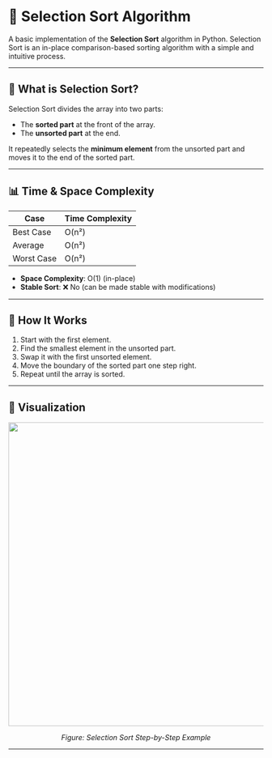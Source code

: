 # 🔽 Selection Sort Algorithm

A basic implementation of the **Selection Sort** algorithm in Python. Selection Sort is an in-place comparison-based sorting algorithm with a simple and intuitive process.

---

## 📌 What is Selection Sort?

Selection Sort divides the array into two parts:
- The **sorted part** at the front of the array.
- The **unsorted part** at the end.

It repeatedly selects the **minimum element** from the unsorted part and moves it to the end of the sorted part.

---

## 📊 Time & Space Complexity

| Case        | Time Complexity |
|-------------|-----------------|
| Best Case   | O(n²)           |
| Average     | O(n²)           |
| Worst Case  | O(n²)           |

- **Space Complexity**: O(1) (in-place)
- **Stable Sort**: ❌ No (can be made stable with modifications)

---

## 🧠 How It Works

1. Start with the first element.
2. Find the smallest element in the unsorted part.
3. Swap it with the first unsorted element.
4. Move the boundary of the sorted part one step right.
5. Repeat until the array is sorted.

---

## 📸 Visualization

<p align="center">
  <img src="images/selection_sort_visual.png" width="600"/>
</p>

<p align="center"><i>Figure: Selection Sort Step-by-Step Example</i></p>

---


